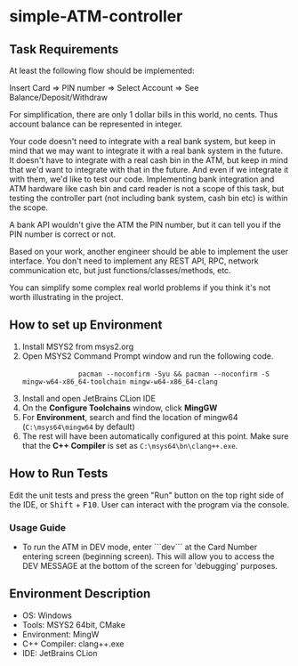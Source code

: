 
# simple-ATM-controller

<h2>Task Requirements</h2> 
		<p>
At least the following flow should be implemented:

Insert Card => PIN number => Select Account => See Balance/Deposit/Withdraw

For simplification, there are only 1 dollar bills in this world, no cents. Thus account balance can be represented in integer.

Your code doesn't need to integrate with a real bank system, but keep in mind that we may want to integrate it with a real bank system in the future. It doesn't have to integrate with a real cash bin in the ATM, but keep in mind that we'd want to integrate with that in the future. And even if we integrate it with them, we'd like to test our code. Implementing bank integration and ATM hardware like cash bin and card reader is not a scope of this task, but testing the controller part (not including bank system, cash bin etc) is within the scope.

A bank API wouldn't give the ATM the PIN number, but it can tell you if the PIN number is correct or not.

Based on your work, another engineer should be able to implement the user interface. You don't need to implement any REST API, RPC, network communication etc, but just functions/classes/methods, etc.

You can simplify some complex real world problems if you think it's not worth illustrating in the project.
	</p>
	
<h2>How to set up Environment</h2>
	<ol>
		<li>Install MSYS2 from msys2.org</li>
		<li>Open MSYS2 Command Prompt window and run the following code.<br>
		   <code>
			  pacman --noconfirm -Syu && pacman --noconfirm -S mingw-w64-x86_64-toolchain mingw-w64-x86_64-clang 
		  </code>
		</li>
		<li>Install and open JetBrains CLion IDE</li>
		<li>On the <b>Configure Toolchains</b> window, click <b>MingGW</b></li>
		<li>
			For <b>Environment</b>, search and find the location of mingw64 (<code>C:\msys64\mingw64</code> by default)
		</li>
		<li>
		The rest will have been automatically configured at this point. Make sure that the <b>C++ Compiler</b> is set as <code>C:\msys64\bn\clang++.exe</code>.
		</li>
	</ol>

<h2>How to Run Tests</h2>
	<p>
		Edit the unit tests and press the green "Run" button on the top right side of the IDE, or <kbd>Shift</kbd> + <kbd>F10</kbd>. User can interact with the program via the console.
	</p>
	<h3>Usage Guide</h3>
		<ul>
			<li>
				To run the ATM in DEV mode, enter ```dev``` at the Card Number entering screen (beginning screen).
				This will allow you to access the DEV MESSAGE at the bottom of the screen for 'debugging' purposes.
			</li>
		</ul>

<h2>Environment Description</h2>
 <ul>
  <li>OS: Windows</li>
  <li>Tools: MSYS2 64bit, CMake</li>
  <li>Environment: MingW</li>
  <li>C++ Compiler: clang++.exe</li>
  <li>IDE: JetBrains CLion</li>
 </ul>

